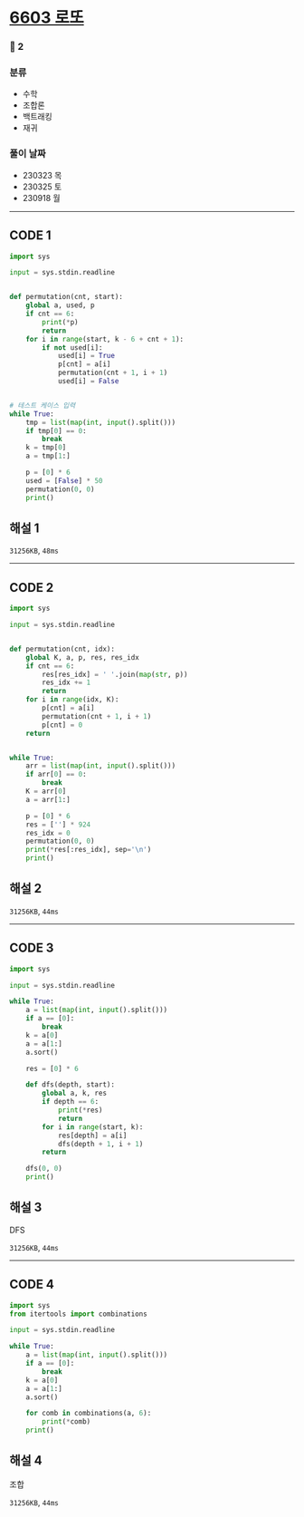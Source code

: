# [6603 로또](https://www.acmicpc.net/problem/6603)

### 🥈 2

### 분류

- 수학
- 조합론
- 백트래킹
- 재귀

### 풀이 날짜

- 230323 목
- 230325 토
- 230918 월

---

## CODE 1

```python
import sys

input = sys.stdin.readline


def permutation(cnt, start):
    global a, used, p
    if cnt == 6:
        print(*p)
        return
    for i in range(start, k - 6 + cnt + 1):
        if not used[i]:
            used[i] = True
            p[cnt] = a[i]
            permutation(cnt + 1, i + 1)
            used[i] = False


# 테스트 케이스 입력
while True:
    tmp = list(map(int, input().split()))
    if tmp[0] == 0:
        break
    k = tmp[0]
    a = tmp[1:]

    p = [0] * 6
    used = [False] * 50
    permutation(0, 0)
    print()

```

## 해설 1

`31256KB`, `48ms`

---

## CODE 2

```python
import sys

input = sys.stdin.readline


def permutation(cnt, idx):
    global K, a, p, res, res_idx
    if cnt == 6:
        res[res_idx] = ' '.join(map(str, p))
        res_idx += 1
        return
    for i in range(idx, K):
        p[cnt] = a[i]
        permutation(cnt + 1, i + 1)
        p[cnt] = 0
    return


while True:
    arr = list(map(int, input().split()))
    if arr[0] == 0:
        break
    K = arr[0]
    a = arr[1:]

    p = [0] * 6
    res = [''] * 924
    res_idx = 0
    permutation(0, 0)
    print(*res[:res_idx], sep='\n')
    print()

```

## 해설 2

`31256KB`, `44ms`

---

## CODE 3

```python
import sys

input = sys.stdin.readline

while True:
    a = list(map(int, input().split()))
    if a == [0]:
        break
    k = a[0]
    a = a[1:]
    a.sort()

    res = [0] * 6

    def dfs(depth, start):
        global a, k, res
        if depth == 6:
            print(*res)
            return
        for i in range(start, k):
            res[depth] = a[i]
            dfs(depth + 1, i + 1)
        return

    dfs(0, 0)
    print()
```

## 해설 3

DFS

`31256KB`, `44ms`

---

## CODE 4

```python
import sys
from itertools import combinations

input = sys.stdin.readline

while True:
    a = list(map(int, input().split()))
    if a == [0]:
        break
    k = a[0]
    a = a[1:]
    a.sort()

    for comb in combinations(a, 6):
        print(*comb)
    print()
```

## 해설 4

조합

`31256KB`, `44ms`
